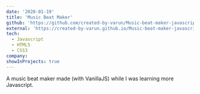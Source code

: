```yaml
---
date: '2020-01-19'
title: 'Music Beat Maker'
github: 'https://github.com/created-by-varun/Music-beat-maker-javascript'
external: 'https://created-by-varun.github.io/Music-beat-maker-javascript/'
tech:
  - Javascript
  - HTML5
  - CSS3
company: 
showInProjects: true
---
```


A music beat maker made (with VanillaJS) while I was learning more Javascript.
